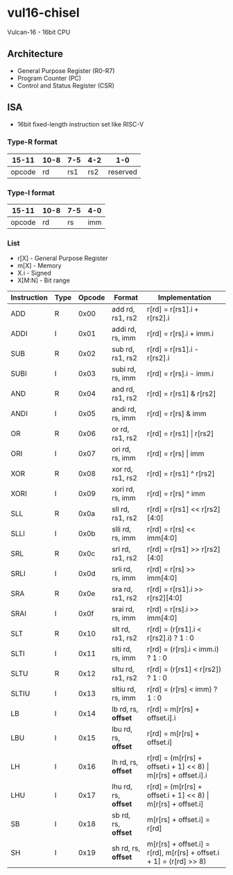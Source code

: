 # vul16-chisel

Vulcan-16 - 16bit CPU

## Architecture

-   General Purpose Register (R0-R7)
-   Program Counter (PC)
-   Control and Status Register (CSR)

## ISA

-   16bit fixed-length instruction set like RISC-V

### Type-R format

| 15-11  | 10-8 | 7-5 | 4-2 | 1-0      |
| ------ | ---- | --- | --- | -------- |
| opcode | rd   | rs1 | rs2 | reserved |

### Type-I format

| 15-11  | 10-8 | 7-5 | 4-0 |
| ------ | ---- | --- | --- |
| opcode | rd   | rs  | imm |

### List

-   r[X] - General Purpose Register
-   m[X] - Memory
-   X.i - Signed
-   X[M:N] - Bit range

| Instruction | Type | Opcode | Format                 | Implementation                                                      |
| ----------- | ---- | ------ | ---------------------- | ------------------------------------------------------------------- |
| ADD         | R    | 0x00   | add rd, rs1, rs2       | r[rd] = r[rs1].i + r[rs2].i                                         |
| ADDI        | I    | 0x01   | addi rd, rs, imm       | r[rd] = r[rs].i + imm.i                                             |
| SUB         | R    | 0x02   | sub rd, rs1, rs2       | r[rd] = r[rs1].i - r[rs2].i                                         |
| SUBI        | I    | 0x03   | subi rd, rs, imm       | r[rd] = r[rs].i - imm.i                                             |
| AND         | R    | 0x04   | and rd, rs1, rs2       | r[rd] = r[rs1] & r[rs2]                                             |
| ANDI        | I    | 0x05   | andi rd, rs, imm       | r[rd] = r[rs] & imm                                                 |
| OR          | R    | 0x06   | or rd, rs1, rs2        | r[rd] = r[rs1] \| r[rs2]                                            |
| ORI         | I    | 0x07   | ori rd, rs, imm        | r[rd] = r[rs] \| imm                                                |
| XOR         | R    | 0x08   | xor rd, rs1, rs2       | r[rd] = r[rs1] ^ r[rs2]                                             |
| XORI        | I    | 0x09   | xori rd, rs, imm       | r[rd] = r[rs] ^ imm                                                 |
| SLL         | R    | 0x0a   | sll rd, rs1, rs2       | r[rd] = r[rs1] << r[rs2][4:0]                                       |
| SLLI        | I    | 0x0b   | slli rd, rs, imm       | r[rd] = r[rs] << imm[4:0]                                           |
| SRL         | R    | 0x0c   | srl rd, rs1, rs2       | r[rd] = r[rs1] >> r[rs2][4:0]                                       |
| SRLI        | I    | 0x0d   | srli rd, rs, imm       | r[rd] = r[rs] >> imm[4:0]                                           |
| SRA         | R    | 0x0e   | sra rd, rs1, rs2       | r[rd] = r[rs1].i >> r[rs2][4:0]                                     |
| SRAI        | I    | 0x0f   | srai rd, rs, imm       | r[rd] = r[rs].i >> imm[4:0]                                         |
| SLT         | R    | 0x10   | slt rd, rs1, rs2       | r[rd] = (r[rs1].i < r[rs2].i) ? 1 : 0                               |
| SLTI        | I    | 0x11   | slti rd, rs, imm       | r[rd] = (r[rs].i < imm.i) ? 1 : 0                                   |
| SLTU        | R    | 0x12   | sltu rd, rs1, rs2      | r[rd] = (r[rs1] < r[rs2]) ? 1 : 0                                   |
| SLTIU       | I    | 0x13   | sltiu rd, rs, imm      | r[rd] = (r[rs] < imm) ? 1 : 0                                       |
| LB          | I    | 0x14   | lb rd, rs, **offset**  | r[rd] = m[r[rs] + offset.i].i                                       |
| LBU         | I    | 0x15   | lbu rd, rs, **offset** | r[rd] = m[r[rs] + offset.i]                                         |
| LH          | I    | 0x16   | lh rd, rs, **offset**  | r[rd] = (m[r[rs] + offset.i + 1] << 8) \| m[r[rs] + offset.i].i     |
| LHU         | I    | 0x17   | lhu rd, rs, **offset** | r[rd] = (m[r[rs] + offset.i + 1] << 8) \| m[r[rs] + offset.i]       |
| SB          | I    | 0x18   | sb rd, rs, **offset**  | m[r[rs] + offset.i] = r[rd]                                         |
| SH          | I    | 0x19   | sh rd, rs, **offset**  | m[r[rs] + offset.i] = r[rd], m[r[rs] + offset.i + 1] = (r[rd] >> 8) |
